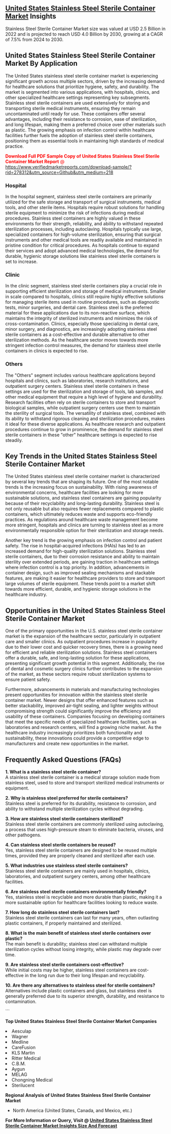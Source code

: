 <h2><a href="https://www.verifiedmarketreports.com/download-sample/?rid=278312&amp;utm_source=Github&amp;utm_medium=218" target="_blank">United States Stainless Steel Sterile Container Market</a> Insights</h2><p>Stainless Steel Sterile Container Market size was valued at USD 2.5 Billion in 2022 and is projected to reach USD 4.0 Billion by 2030, growing at a CAGR of 7.5% from 2024 to 2030.</p><p> <h2>United States Stainless Steel Sterile Container Market By Application</h2> <p>The United States stainless steel sterile container market is experiencing significant growth across multiple sectors, driven by the increasing demand for healthcare solutions that prioritize hygiene, safety, and durability. The market is segmented into various applications, with hospitals, clinics, and other specialized healthcare settings representing key subsegments. Stainless steel sterile containers are used extensively for storing and transporting sterile medical instruments, ensuring they remain uncontaminated until ready for use. These containers offer several advantages, including their resistance to corrosion, ease of sterilization, and long lifespan, making them a preferred choice over other materials such as plastic. The growing emphasis on infection control within healthcare facilities further fuels the adoption of stainless steel sterile containers, positioning them as essential tools in maintaining high standards of medical practice. <p><span class=""><span style="color: #ff0000;"><strong>Download Full PDF Sample Copy of United States Stainless Steel Sterile Container Market Report</strong> @ </span><a href="https://www.verifiedmarketreports.com/download-sample/?rid=278312&amp;utm_source=Github&amp;utm_medium=218" target="_blank">https://www.verifiedmarketreports.com/download-sample/?rid=278312&amp;utm_source=Github&amp;utm_medium=218</a></span></p></p> <h3>Hospital</h3> <p>In the hospital segment, stainless steel sterile containers are primarily utilized for the safe storage and transport of surgical instruments, medical tools, and other sterile items. Hospitals require robust solutions for handling sterile equipment to minimize the risk of infections during medical procedures. Stainless steel containers are highly valued in these environments for their strength, reliability, and ability to withstand repeated sterilization processes, including autoclaving. Hospitals typically use large, specialized containers for high-volume sterilization, ensuring that surgical instruments and other medical tools are readily available and maintained in pristine condition for critical procedures. As hospitals continue to expand their services and adopt advanced medical technologies, the demand for durable, hygienic storage solutions like stainless steel sterile containers is set to increase. <h3>Clinic</h3> <p>In the clinic segment, stainless steel sterile containers play a crucial role in supporting efficient sterilization and storage of medical instruments. Smaller in scale compared to hospitals, clinics still require highly effective solutions for managing sterile items used in routine procedures, such as diagnostic tests, minor surgeries, and dental care. Stainless steel is the preferred material for these applications due to its non-reactive surface, which maintains the integrity of sterilized instruments and minimizes the risk of cross-contamination. Clinics, especially those specializing in dental care, minor surgery, and diagnostics, are increasingly adopting stainless steel sterile containers as a cost-effective and durable alternative to other sterilization methods. As the healthcare sector moves towards more stringent infection control measures, the demand for stainless steel sterile containers in clinics is expected to rise. <h3>Others</h3> <p>The "Others" segment includes various healthcare applications beyond hospitals and clinics, such as laboratories, research institutions, and outpatient surgery centers. Stainless steel sterile containers in these settings are used for the sterilization and storage of tools, lab samples, and other medical equipment that require a high level of hygiene and durability. Research facilities often rely on sterile containers to store and transport biological samples, while outpatient surgery centers use them to maintain the sterility of surgical tools. The versatility of stainless steel, combined with its ability to withstand rigorous cleaning and sterilization procedures, makes it ideal for these diverse applications. As healthcare research and outpatient procedures continue to grow in prominence, the demand for stainless steel sterile containers in these "other" healthcare settings is expected to rise steadily. <h2>Key Trends in the United States Stainless Steel Sterile Container Market</h2> <p>The United States stainless steel sterile container market is characterized by several key trends that are shaping its future. One of the most notable trends is the increasing focus on sustainability. With rising awareness of environmental concerns, healthcare facilities are looking for more sustainable solutions, and stainless steel containers are gaining popularity because of their recyclability and long-lasting durability. Stainless steel is not only reusable but also requires fewer replacements compared to plastic containers, which ultimately reduces waste and supports eco-friendly practices. As regulations around healthcare waste management become more stringent, hospitals and clinics are turning to stainless steel as a more environmentally responsible option for their sterilization and storage needs. <p>Another key trend is the growing emphasis on infection control and patient safety. The rise in hospital-acquired infections (HAIs) has led to an increased demand for high-quality sterilization solutions. Stainless steel sterile containers, due to their corrosion resistance and ability to maintain sterility over extended periods, are gaining traction in healthcare settings where infection control is a top priority. In addition, advancements in container design, such as improved sealing mechanisms and stackable features, are making it easier for healthcare providers to store and transport large volumes of sterile equipment. These trends point to a market shift towards more efficient, durable, and hygienic storage solutions in the healthcare industry. <h2>Opportunities in the United States Stainless Steel Sterile Container Market</h2> <p>One of the primary opportunities in the U.S. stainless steel sterile container market is the expansion of the healthcare sector, particularly in outpatient care and smaller clinics. As outpatient procedures increase in popularity due to their lower cost and quicker recovery times, there is a growing need for efficient and reliable sterilization solutions. Stainless steel containers offer a durable, safe, and long-lasting solution for these applications, presenting significant growth potential in this segment. Additionally, the rise of dental and cosmetic surgery clinics further contributes to the expansion of the market, as these sectors require robust sterilization systems to ensure patient safety. <p>Furthermore, advancements in materials and manufacturing technologies present opportunities for innovation within the stainless steel sterile container market. Newer designs that offer enhanced features such as better stackability, improved air-tight sealing, and lighter weights without compromising strength could significantly improve the efficiency and usability of these containers. Companies focusing on developing containers that meet the specific needs of specialized healthcare facilities, such as laboratories and research centers, will find a growing niche market. As the healthcare industry increasingly prioritizes both functionality and sustainability, these innovations could provide a competitive edge to manufacturers and create new opportunities in the market. <h2>Frequently Asked Questions (FAQs)</h2> <p><strong>1. What is a stainless steel sterile container?</strong><br> A stainless steel sterile container is a medical storage solution made from stainless steel, used to store and transport sterilized medical instruments or equipment.</p> <p><strong>2. Why is stainless steel preferred for sterile containers?</strong><br> Stainless steel is preferred for its durability, resistance to corrosion, and ability to withstand multiple sterilization cycles without degrading.</p> <p><strong>3. How are stainless steel sterile containers sterilized?</strong><br> Stainless steel sterile containers are commonly sterilized using autoclaving, a process that uses high-pressure steam to eliminate bacteria, viruses, and other pathogens.</p> <p><strong>4. Can stainless steel sterile containers be reused?</strong><br> Yes, stainless steel sterile containers are designed to be reused multiple times, provided they are properly cleaned and sterilized after each use.</p> <p><strong>5. What industries use stainless steel sterile containers?</strong><br> Stainless steel sterile containers are mainly used in hospitals, clinics, laboratories, and outpatient surgery centers, among other healthcare facilities.</p> <p><strong>6. Are stainless steel sterile containers environmentally friendly?</strong><br> Yes, stainless steel is recyclable and more durable than plastic, making it a more sustainable option for healthcare facilities looking to reduce waste.</p> <p><strong>7. How long do stainless steel sterile containers last?</strong><br> Stainless steel sterile containers can last for many years, often outlasting plastic containers, if properly maintained and sterilized.</p> <p><strong>8. What is the main benefit of stainless steel sterile containers over plastic?</strong><br> The main benefit is durability; stainless steel can withstand multiple sterilization cycles without losing integrity, while plastic may degrade over time.</p> <p><strong>9. Are stainless steel sterile containers cost-effective?</strong><br> While initial costs may be higher, stainless steel containers are cost-effective in the long run due to their long lifespan and recyclability.</p> <p><strong>10. Are there any alternatives to stainless steel for sterile containers?</strong><br> Alternatives include plastic containers and glass, but stainless steel is generally preferred due to its superior strength, durability, and resistance to contamination.</p> ```</p><p><strong>Top United States Stainless Steel Sterile Container Market Companies</strong></p><div data-test-id=""><p><li>Aesculap</li><li> Wagner</li><li> Medline</li><li> CareFusion</li><li> KLS Martin</li><li> Ritter Medical</li><li> C.B.M.</li><li> Aygun</li><li> MELAG</li><li> Chongning Medical</li><li> Sterilucent</li></p><div><strong>Regional Analysis of&nbsp;United States Stainless Steel Sterile Container Market</strong></div><ul><li dir="ltr"><p dir="ltr">North America&nbsp;(United States, Canada, and Mexico, etc.)</p></li></ul><p><strong>For More Information or Query, Visit @&nbsp;</strong><strong><a href="https://www.verifiedmarketreports.com/product/stainless-steel-sterile-container-market/?utm_source=Github&amp;utm_medium=218" target="_blank">United States Stainless Steel Sterile Container Market Insights Size And Forecast</a></strong></p></div>
